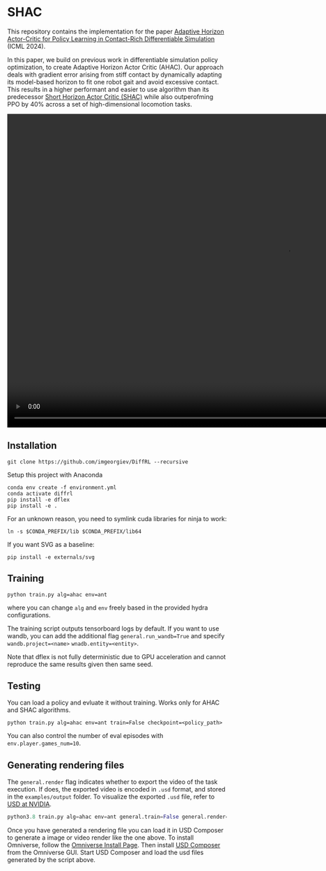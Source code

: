 # SHAC

This repository contains the implementation for the paper [Adaptive Horizon Actor-Critic for Policy Learning in Contact-Rich Differentiable Simulation](https://adaptive-horizon-actor-critic.github.io/) (ICML 2024).

In this paper, we build on previous work in differentiable simulation policy optimization, to create Adaptive Horizon Actor Critic (AHAC). Our approach deals with gradient error arising from stiff contact by dynamically adapting its model-based horizon to fit one robot gait and avoid excessive contact. This results in a higher performant and easier to use algorithm than its predecessor [Short Horizon Actor Critic (SHAC)](https://short-horizon-actor-critic.github.io/) while also outperofming PPO by 40% across a set of high-dimensional locomotion tasks.

<video width="1280" height="720" loop>
  <source src="https://adaptive-horizon-actor-critic.github.io/media/all_envs_trimmed.mp" type="video/mp4">
</video>

## Installation

 `git clone https://github.com/imgeorgiev/DiffRL --recursive`


Setup this project with Anaconda
```
conda env create -f environment.yml
conda activate diffrl
pip install -e dflex
pip install -e .
```

For an unknown reason, you need to symlink cuda libraries for ninja to work:
```
ln -s $CONDA_PREFIX/lib $CONDA_PREFIX/lib64
```

If you want SVG as a baseline:

```
pip install -e externals/svg
```

## Training

```
python train.py alg=ahac env=ant
```

where you can change `alg` and `env` freely based in the provided hydra configurations.

The training script outputs tensorboard logs by default. If you want to use wandb, you can add the additional flag `general.run_wandb=True` and specify `wandb.project=<name>` `wnadb.entity=<entity>`.

Note that dflex is not fully deterministic due to GPU acceleration and cannot reproduce the same results given then same seed.


## Testing

You can load a policy and evluate it without training. Works only for AHAC and SHAC algorithms.

```
python train.py alg=ahac env=ant train=False checkpoint=<policy_path>
```

You can also control the number of eval episodes with `env.player.games_num=10`.

## Generating rendering files

The `general.render` flag indicates whether to export the video of the task execution. If does, the exported video is encoded in `.usd` format, and stored in the `examples/output` folder. To visualize the exported `.usd` file, refer to [USD at NVIDIA](https://developer.nvidia.com/usd).

```python
python3.8 train.py alg=ahac env=ant general.train=False general.render=True general.checkpoint=<policy_path> env.config.stochastic_init=False env.player.games_num=1 env.player.num_actors=1 env.config.num_envs=1 alg.eval_runs=1
```

Once you have generated a rendering file you can load it in USD Composer to generate a image or video render like the one above. To install Omniverse, follow the [Omniverse Install Page](https://www.nvidia.com/en-us/omniverse/download/). Then install [USD Composer](https://www.nvidia.com/en-us/omniverse/apps/create/) from the Omniverse GUI. Start USD Composer and load the usd files generated by the script above.

 
